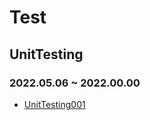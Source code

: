 # Test
## UnitTesting
### 2022.05.06 ~ 2022.00.00
* [UnitTesting001](https://github.com/injuk/TIL/blob/master/Test/UnitTesting/UnitTesting001.md)
